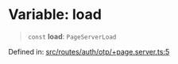 # Variable: load

> `const` **load**: `PageServerLoad`

Defined in: [src/routes/auth/otp/+page.server.ts:5](https://github.com/andrewski04/SvelteKit-Template/blob/9ffac812183d006906d6dfaaa45d8940033328db/src/routes/auth/otp/+page.server.ts#L5)
